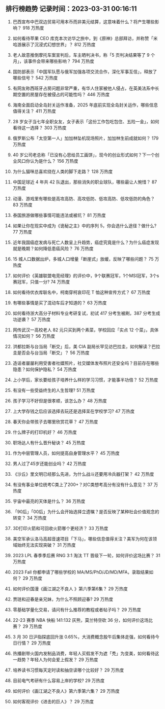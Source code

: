
## 排行榜趋势 记录时间：2023-03-31 00:16:11
  
  1. 巴西宣布中巴双边贸易可用本币而非美元结算，这意味着什么？将产生哪些影响？ 918 万热度
    
  2. 如何看待苹果 CEO 库克本次访华之旅中，到《原神》总部拜访，并称赞「米哈游展示了沉浸式幻想世界」？ 812 万热度
    
  3. 老人故意推倒摩托车案宣判后，车主晒判决书，称「5 页判决结果等了 9 个月」，该事件会带来哪些影响？ 794 万热度
    
  4. 国防部表示「中国军队愿与俄军加强各项交流合作，深化军事互信」，释放了哪些信号？ 542 万热度
    
  5. 有网友称西班牙占房问题非常严重，有华人住家被他人侵占，在英美法系中长期空置的房屋存在被侵占的可能性吗？ 446 万热度
    
  6. 海南全面启动全岛封关运作准备，2025 年底前实现全岛封关运作，哪些信息值得关注？ 411 万热度
    
  7. 28 岁女子当七年全职女友，女子表示「这份工作包吃包住、五险一金」，如何看待这一选择？ 303 万热度
    
  8. 俄罗斯公布「太空第一人」加加林坠机现场照片，加加林生前成就如何？ 179 万热度
    
  9. 40 岁公司老总称「已没有心思给员工画饼」，现今的创业形式如何？下一个创业风口你认为是什么？ 156 万热度
    
  10. 为什么猫咪总喜欢绕在人类的脚下走路？ 128 万热度
    
  11. 中国足球近 4 年共 42 队退出，那些消失的职业球队，哪些最让人惋惜？ 87 万热度
    
  12. 动漫、游戏里有哪些是高攻高防、高攻低防、低攻高防、低攻低防的角色？ 83 万热度
    
  13. 泰国旅游做哪些事情可能违法或被坑？ 81 万热度
    
  14. 如果让你在现实中成为《诡秘之主》中的序列 5，你会选什么途径？做什么? 77 万热度
    
  15. 近年我国癌症发病与死亡人数呈上升趋势，癌症究竟是什么？为什么癌症发现就是晚期？如何降低患癌风险？ 76 万热度
    
  16. 15 城人口数据出炉，多城人口增量「断崖式」放缓，反映了哪些问题？ 75 万热度
    
  17. 如何评价《英雄联盟电竞经理》的评价中，9个联赛冠军，1个MSI冠军，3个s赛冠军，只值一分? 74 万热度
    
  18. 如何看待优衣库联名中，柯南穿柯哀印花 T 恤这种宣传方式？ 67 万热度
    
  19. 有哪些事情是买了混动车后才知道的？ 63 万热度
    
  20. 如何看待浙大高分子材料专业考研复试，初试 417 分考生被刷，387 分考生成功逆袭？ 57 万热度
    
  21. 网传武汉一高校老人 82 元只买到两个素菜，学校回应「实点 12 个菜」，具体情况如何？ 56 万热度
    
  22. 洪都拉斯与台当局「断交」后，美 CIA 副局长罕见访巴拉圭，如何解读？巴拉圭是否会与台当局「断交」？ 56 万热度
    
  23. 造谣者屡屡利用受害者社媒照片，社交媒体发布照片还安全吗？目前存在哪些隐患？如何保护隐私？ 54 万热度
    
  24. 上小学后，家长要给孩子培养什么样的学习习惯，才能事半功倍？ 52 万热度
    
  25. 有没有一些受益终生的人生哲理? 51 万热度
    
  26. 孩子学习不好但是很孝顺，该怎么办？ 48 万热度
    
  27. 上大学存钱之后应该选择去玩还是选择呆在学校学习? 47 万热度
    
  28. 春天你会带孩子去哪里欣赏花草？ 47 万热度
    
  29. 什么牌子的打印机好？ 46 万热度
    
  30. 职场达人有什么晋升秘诀？ 45 万热度
    
  31. 作为中层管理人员，如何提高自身管理水平？ 45 万热度
    
  32. 男人过了45岁还能创业吗？ 42 万热度
    
  33. 《沙丘》里文明已经那么先进，为什么战斗还要用冷兵器打架？ 42 万热度
    
  34. 有没有事业单位统考C类上了200+？对C类想考高分有没有什么意见？ 37 万热度
    
  35. 宇宙中最亮的天体是什么？ 36 万热度
    
  36. 「90后」「00后」为什么会开始选择立遗嘱？是否反映了某种社会价值观念的转变？ 34 万热度
    
  37. 3D打印火箭和可回收火箭哪个更经济？ 33 万热度
    
  38. 美空军承认洛马高超音速项目「下马」，哪些信息值得关注？美军为何在该领域始终无法实现突破？ 31 万热度
    
  39. 2023 LPL 春季季后赛 RNG 3:1 淘汰 TT 晋级下一轮，如何评价这场比赛？ 31 万热度
    
  40. 2023 Fall 你都申请了哪些学校的 MA/MS/PhD/JD/MD/MFA，录取结果如何？ 29 万热度
    
  41. 如何评价国漫《画江湖之不良人 》第六季第6集？ 29 万热度
    
  42. 贾琏和迎春是亲兄妹，为什么不照顾迎春? 29 万热度
    
  43. 零基础学量化交易，请问有什么推荐的教程或者帖子吗？ 29 万热度
    
  44. 22-23 赛季 NBA 快船 141:132 灰熊，莫兰特空砍 36 分，如何评价这场比赛？ 29 万热度
    
  45. 3 月 30 日沪指探底回升涨 0.65%，大消费概念股午后集体走强，如何看待今日行情？ 29 万热度
    
  46. 热播剧带火国内发制品消费，年轻人买假发不为遮「秃」为变美，如何看待这一趋势？年轻人为何会爱上假发？ 29 万热度
    
  47. 培养读书习惯每天定时读和抽空读哪个比较好？ 29 万热度
    
  48. 目前电气考研有什么容易上岸的学校? 29 万热度
    
  49. 如何评价《画江湖之不良人》第六季第六集？ 29 万热度
    
  50. 如何客观评价《进击的巨人》？ 29 万热度
    